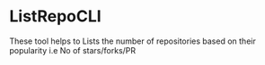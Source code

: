 # ListRepoCLI
These tool helps to Lists the number of repositories based on their popularity i.e No of stars/forks/PR
